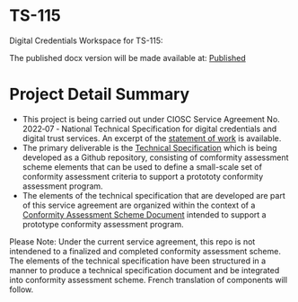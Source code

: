 # TS-115
Digital Credentials Workspace for TS-115:

The published docx version will be made available at: [Published](./build/ts-115.docx)

# Project Detail Summary
* This project is being carried out under CIOSC Service Agreement No. 2022‐07 ‐ National Technical Specification for digital credentials and digital trust services. An excerpt of the [statement of work](./docs/statement-of-work.md) is available.
* The primary deliverable is the [Technical Specification](./scheme/scheme.md) which is being developed as a Github repository, consisting of  comformity assessment scheme elements that can be used to define a small-scale set of conformity assessment criteria to support a protototy conformity assessment program. 
* The elements of the technical specification that are developed are part of this service agreement are organized within the context of a [Conformity Assessment Scheme Document](./scheme/scheme.md) intended to support a prototype conformity assessment program.

Please Note: Under the current service agreement, this repo is not intendened to a finalized and completed conformity assessment scheme. The elements of the technical specification have been structured in a manner to produce a technical specification document and be integrated into conformity assessment scheme. French translation of components will follow.


